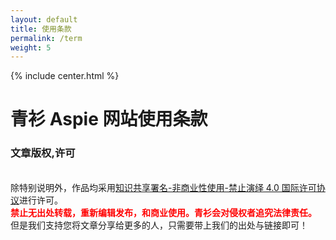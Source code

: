 ```yaml
---
layout: default
title: 使用条款
permalink: /term
weight: 5
---
```


{% include center.html %}

# 青衫 Aspie 网站使用条款


### 文章版权,许可

<div>
    <a rel="license" href="http://creativecommons.org/licenses/by-nc-nd/4.0/"></a><br />除特别说明外，作品均采用<a rel="license"
        href="http://creativecommons.org/licenses/by-nc-nd/4.0/">知识共享署名-非商业性使用-禁止演绎 4.0
        国际许可协议</a>进行许可。<br /><b style="color: red">禁止无出处转载，重新编辑发布，和商业使用。青衫会对侵权者追究法律责任。</b>
    <br> 但是我们支持您将文章分享给更多的人，只需要带上我们的出处与链接即可！
</div>
<br><br><br>

